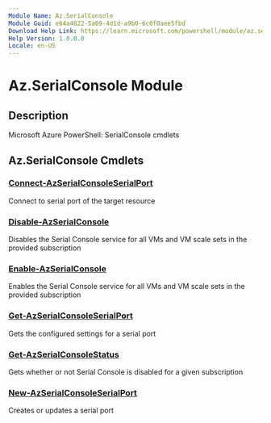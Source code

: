```yaml
---
Module Name: Az.SerialConsole
Module Guid: e64a4822-5a09-4d1d-a9b0-6c0f0aee5fbd
Download Help Link: https://learn.microsoft.com/powershell/module/az.serialconsole
Help Version: 1.0.0.0
Locale: en-US
---
```


# Az.SerialConsole Module
## Description
Microsoft Azure PowerShell: SerialConsole cmdlets

## Az.SerialConsole Cmdlets
### [Connect-AzSerialConsoleSerialPort](Connect-AzSerialConsoleSerialPort.md)
Connect to serial port of the target resource

### [Disable-AzSerialConsole](Disable-AzSerialConsole.md)
Disables the Serial Console service for all VMs and VM scale sets in the provided subscription

### [Enable-AzSerialConsole](Enable-AzSerialConsole.md)
Enables the Serial Console service for all VMs and VM scale sets in the provided subscription

### [Get-AzSerialConsoleSerialPort](Get-AzSerialConsoleSerialPort.md)
Gets the configured settings for a serial port

### [Get-AzSerialConsoleStatus](Get-AzSerialConsoleStatus.md)
Gets whether or not Serial Console is disabled for a given subscription

### [New-AzSerialConsoleSerialPort](New-AzSerialConsoleSerialPort.md)
Creates or updates a serial port

